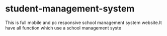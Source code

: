 # student-management-system

This is full mobile and pc responsive school management system website.It have all function which use a school management syste

